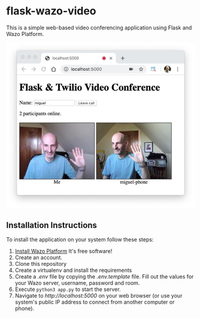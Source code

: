 # flask-wazo-video

This is a simple web-based video conferencing application using Flask and Wazo Platform.

![Screenshot](screenshot.jpg)

## Installation Instructions

To install the application on your system follow these steps:

1. [Install Wazo Platform](www.wazo-platform.org) It's free software!
2. Create an account.
3. Clone this repository
4. Create a virtualenv and install the requirements
5. Create a *.env* file by copying the *.env.template* file. Fill out the values for your Wazo server, username, password and room.
6. Execute `python3 app.py` to start the server.
7. Navigate to *http://localhost:5000* on your web browser (or use your system's public IP address to connect from another computer or phone).
